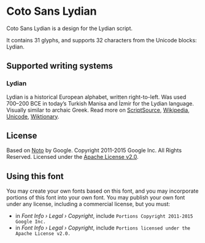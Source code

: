 
# Coto Sans Lydian

Coto Sans Lydian is a design for the Lydian script.

It contains 31 glyphs, and supports 32 characters from the Unicode blocks: Lydian.


## Supported writing systems


### Lydian

Lydian is a historical European alphabet, written right-to-left. Was used 700–200 BCE in today’s Turkish Manisa and İzmir for the Lydian language. Visually similar to archaic Greek. Read more on [ScriptSource](https://scriptsource.org/scr/Lydi), [Wikipedia](https://en.wikipedia.org/wiki/ISO_15924:Lydi), [Unicode](https://www.unicode.org/versions/Unicode13.0.0/ch08.pdf#G26511), [Wiktionary](https://en.wiktionary.org/wiki/Category:Lydian_script).


## License

Based on [Noto](https://github.com/notofonts) by Google. Copyright 2011-2015 Google Inc. All Rights Reserved. Licensed under the [Apache License v2.0](https://www.apache.org/licenses/LICENSE-2.0.txt).

## Using this font

You may create your own fonts based on this font, and you may incorporate portions of this font into your own font. You may publish your own font under any license, including a commercial license, but you must:

- in _Font Info › Legal › Copyright_, include `Portions Copyright 2011-2015 Google Inc.`
- in _Font Info › Legal › Copyright_, include `Portions licensed under the Apache License v2.0.`
